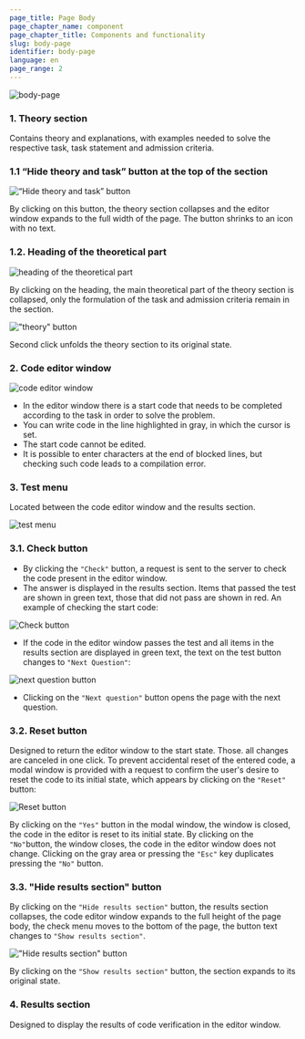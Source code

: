 ```yaml
---
page_title: Page Body
page_chapter_name: component
page_chapter_title: Components and functionality
slug: body-page
identifier: body-page
language: en
page_range: 2
---
```

![body-page](/img/body1.jpg)

### 1. Theory section[​](https://faq-qa.m.goit.global/ru-UA/components-and-functionality/body-page#1-%D1%80%D0%B0%D0%B7%D0%B4%D0%B5%D0%BB-%D1%82%D0%B5%D0%BE%D1%80%D0%B8%D0%B8 "Прямая ссылка на этот заголовок")

Contains theory and explanations, with examples needed to solve the respective task, task statement and admission criteria.

### 1.1 “Hide theory and task” button at the top of the section[​](https://faq-qa.m.goit.global/ru-UA/components-and-functionality/body-page#11-%D0%BA%D0%BD%D0%BE%D0%BF%D0%BA%D0%B0-%D1%81%D0%BA%D1%80%D1%8B%D1%82%D1%8C-%D1%82%D0%B5%D0%BE%D1%80%D0%B8%D1%8E-%D0%B8-%D0%B7%D0%B0%D0%B4%D0%B0%D0%BD%D0%B8%D0%B5-%D0%B2-%D0%B2%D0%B5%D1%80%D1%85%D0%BD%D0%B5%D0%B9-%D1%87%D0%B0%D1%81%D1%82%D0%B8-%D1%80%D0%B0%D0%B7%D0%B4%D0%B5%D0%BB%D0%B0 "Прямая ссылка на этот заголовок")

![“Hide theory and task” button](/img/body2.jpg)

By clicking on this button, the theory section collapses and the editor window expands to the full width of the page. The button shrinks to an icon with no text.

### 1.2. Heading of the theoretical part

![heading of the theoretical part](/img/body3.jpg)

By clicking on the heading, the main theoretical part of the theory section is collapsed, only the formulation of the task and admission criteria remain in the section.

!["theory" button](/img/body4.jpg)

Second click unfolds the theory section to its original state.

### 2. Code editor window

![code editor window](/img/body5.jpg)

* In the editor window there is a start code that needs to be completed according to the task in order to solve the problem.
* You can write code in the line highlighted in gray, in which the cursor is set.
* The start code cannot be edited.
* It is possible to enter characters at the end of blocked lines, but checking such code leads to a compilation error.

### 3. Test menu[​](https://faq-qa.m.goit.global/ru-UA/components-and-functionality/body-page#3-%D0%BC%D0%B5%D0%BD%D1%8E-%D0%BF%D1%80%D0%BE%D0%B2%D0%B5%D1%80%D0%BA%D0%B8 "Прямая ссылка на этот заголовок")

Located between the code editor window and the results section.

![test menu](/img/body6.jpg)

### 3.1. Check button[​](https://faq-qa.m.goit.global/ru-UA/components-and-functionality/body-page#31-%D0%BA%D0%BD%D0%BE%D0%BF%D0%BA%D0%B0-%D0%BF%D1%80%D0%BE%D0%B2%D0%B5%D1%80%D0%B8%D1%82%D1%8C "Прямая ссылка на этот заголовок")

* By clicking the `"Check"` button, a request is sent to the server to check the code present in the editor window.
* The answer is displayed in the results section. Items that passed the test are shown in green text, those that did not pass are shown in red. An example of checking the start code:

![Check button](/img/body7.jpg)

* If the code in the editor window passes the test and all items in the results section are displayed in green text, the text on the test button changes to `"Next Question"`:

![next question button](/img/body8.jpg)

* Clicking on the `"Next question"` button opens the page with the next question.

### 3.2. Reset button[​](https://faq-qa.m.goit.global/ru-UA/components-and-functionality/body-page#32-%D0%BA%D0%BD%D0%BE%D0%BF%D0%BA%D0%B0-%D1%81%D0%B1%D1%80%D0%BE%D1%81%D0%B8%D1%82%D1%8C "Прямая ссылка на этот заголовок")

Designed to return the editor window to the start state. Those. all changes are canceled in one click. To prevent accidental reset of the entered code, a modal window is provided with a request to confirm the user's desire to reset the code to its initial state, which appears by clicking on the `"Reset"` button:

![Reset button](/img/body9.jpg)

By clicking on the `"Yes"` button in the modal window, the window is closed, the code in the editor is reset to its initial state. By clicking on the `"No"`button, the window closes, the code in the editor window does not change. Clicking on the gray area or pressing the `"Esc"` key duplicates pressing the `"No"` button.

### 3.3. "Hide results section" button[​](https://faq-qa.m.goit.global/ru-UA/components-and-functionality/body-page#33-%D0%BA%D0%BD%D0%BE%D0%BF%D0%BA%D0%B0-%D1%81%D0%BA%D1%80%D1%8B%D1%82%D1%8C-%D1%81%D0%B5%D0%BA%D1%86%D0%B8%D1%8E-%D1%80%D0%B5%D0%B7%D1%83%D0%BB%D1%8C%D1%82%D0%B0%D1%82%D0%BE%D0%B2 "Прямая ссылка на этот заголовок")

By clicking on the `"Hide results section"` button, the results section collapses, the code editor window expands to the full height of the page body, the check menu moves to the bottom of the page, the button text changes to `"Show results section"`.

!["Hide results section" button](/img/body10.jpg)

By clicking on the `"Show results section"` button, the section expands to its original state.

### 4. Results section[​](https://faq-qa.m.goit.global/ru-UA/components-and-functionality/body-page#4-%D1%81%D0%B5%D0%BA%D1%86%D0%B8%D1%8F-%D1%80%D0%B5%D0%B7%D1%83%D0%BB%D1%8C%D1%82%D0%B0%D1%82%D0%BE%D0%B2 "Прямая ссылка на этот заголовок")

Designed to display the results of code verification in the editor window.
